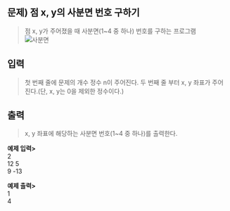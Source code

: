 ## 문제) 점 x, y의 사분면 번호 구하기  
> 점 x, y가 주어졌을 때 사분면(1~4 중 하나) 번호를 구하는 프로그램  
![사분면](http://study.zumst.com/upload/00-B22-11-52-06/B22-11-52-06%20%EC%82%AC%EB%B6%84%EB%A9%B4%20(1).png)  
  
## 입력  
> 첫 번째 줄에 문제의 개수 정수 n이 주어진다. 두 번째 줄 부터 x, y 좌표가 주어진다.(단, x, y는 0을 제외한 정수이다.)
  
## 출력
> x, y 좌표에 해당하는 사분면 번호(1~4 중 하나)를 출력한다.  
  
**예제 입력>**  
2   
12 5  
9 -13  
  
**예제 출력>**  
1  
4  